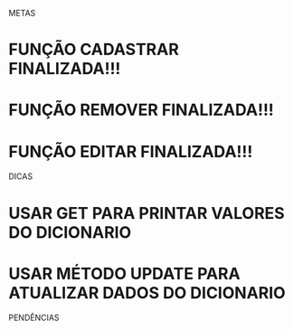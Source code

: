 METAS 

# FUNÇÃO CADASTRAR FINALIZADA!!!
# FUNÇÃO REMOVER FINALIZADA!!!
# FUNÇÃO EDITAR FINALIZADA!!!

DICAS

# USAR GET PARA PRINTAR VALORES DO DICIONARIO 
# USAR MÉTODO UPDATE PARA ATUALIZAR DADOS DO DICIONARIO

PENDÊNCIAS








